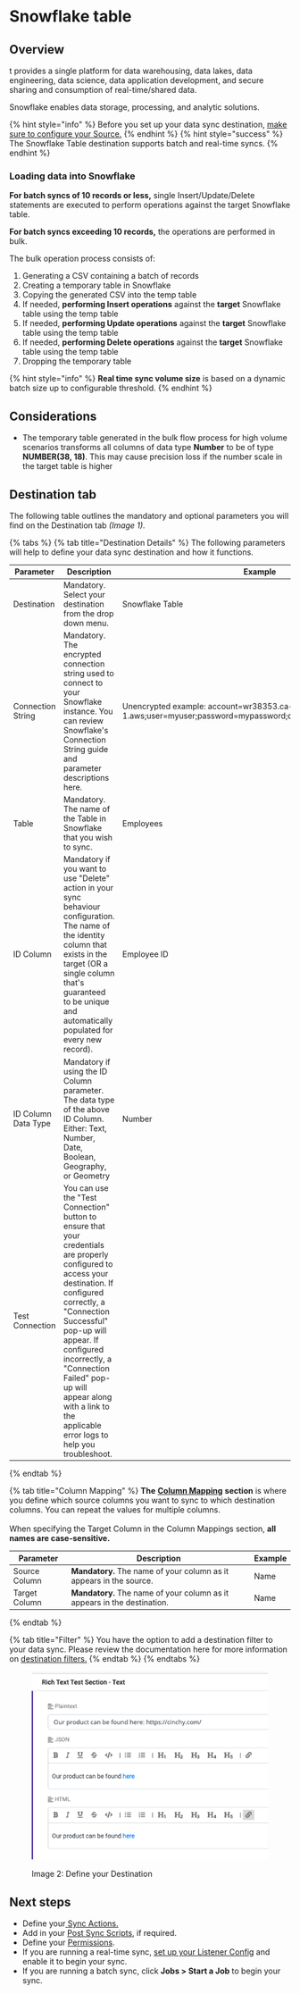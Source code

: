 # Snowflake table

## Overview

t provides a single platform for data warehousing, data lakes, data engineering, data science, data application development, and secure sharing and consumption of real-time/shared data.

Snowflake enables data storage, processing, and analytic solutions.

{% hint style="info" %}
Before you set up your data sync destination, [make sure to configure your Source.](../supported-data-sync-sources/)
{% endhint %}
{% hint style="success" %}
The Snowflake Table destination supports batch and real-time syncs.
{% endhint %}

### Loading data into Snowflake

**For batch syncs of 10 records or less,** single Insert/Update/Delete statements are executed to perform operations against the target Snowflake table.

**For batch syncs exceeding 10 records,** the operations are performed in bulk.

The bulk operation process consists of:

1. Generating a CSV containing a batch of records
2. Creating a temporary table in Snowflake
3. Copying the generated CSV into the temp table
4. If needed, **performing Insert operations** against the **target** Snowflake table using the temp table
5. If needed, **performing Update operations** against the **target** Snowflake table using the temp table
6. If needed, **performing Delete operations** against the **target** Snowflake table using the temp table
7. Dropping the temporary table

{% hint style="info" %}
**Real time sync volume size** is based on a dynamic batch size up to configurable threshold.
{% endhint %}

## Considerations

- The temporary table generated in the bulk flow process for high volume scenarios transforms all columns of data type **Number** to be of type **NUMBER(38, 18)**. This may cause precision loss if the number scale in the target table is higher

## Destination tab

The following table outlines the mandatory and optional parameters you will find on the Destination tab _(Image 1)._

{% tabs %}
{% tab title="Destination Details" %}
The following parameters will help to define your data sync destination and how it functions.

| Parameter           | Description                                                                                                                                                                                                                                                                                                                                    | Example                                                                                                       |
| ------------------- | ---------------------------------------------------------------------------------------------------------------------------------------------------------------------------------------------------------------------------------------------------------------------------------------------------------------------------------------------- | ------------------------------------------------------------------------------------------------------------- |
| Destination         | Mandatory. Select your destination from the drop down menu.                                                                                                                                                                                                                                                                                    | Snowflake Table                                                                                               |
| Connection String   | Mandatory. The encrypted connection string used to connect to your Snowflake instance. You can review Snowflake's Connection String guide and parameter descriptions here.                                                                                                                                                                     | Unencrypted example: account=wr38353.ca-central-1.aws;user=myuser;password=mypassword;db=CINCHY;schema=PUBLIC |
| Table               | Mandatory. The name of the Table in Snowflake that you wish to sync.                                                                                                                                                                                                                                                                           | Employees                                                                                                     |
| ID Column           | Mandatory if you want to use "Delete" action in your sync behaviour configuration. The name of the identity column that exists in the target (OR a single column that's guaranteed to be unique and automatically populated for every new record).                                                                                            | Employee ID                                                                                                   |
| ID Column Data Type | Mandatory if using the ID Column parameter. The data type of the above ID Column. Either: Text, Number, Date, Boolean, Geography, or Geometry                                                                                                                                                                                                      | Number                                                                                                        |
| Test Connection     | You can use the "Test Connection" button to ensure that your credentials are properly configured to access your destination. If configured correctly, a "Connection Successful" pop-up will appear. If configured incorrectly, a "Connection Failed" pop-up will appear along with a link to the applicable error logs to help you troubleshoot. |

{% endtab %}

{% tab title="Column Mapping" %}
**The** [**Column Mapping**](../building-data-syncs/columns-and-mappings/#3.-column-mappings) **section** is where you define which source columns you want to sync to which destination columns. You can repeat the values for multiple columns.\
\
When specifying the Target Column in the Column Mappings section, **all names are case-sensitive.**

| Parameter     | Description                                                              | Example |
| ------------- | ------------------------------------------------------------------------ | ------- |
| Source Column | **Mandatory.** The name of your column as it appears in the source.      | Name    |
| Target Column | **Mandatory.** The name of your column as it appears in the destination. | Name    |

{% endtab %}

{% tab title="Filter" %}
You have the option to add a destination filter to your data sync. Please review the documentation here for more information on [destination filters.](../building-data-syncs/advanced-settings/filters.md#target-filters)
{% endtab %}
{% endtabs %}

<div data-full-width="true">

<figure><img src="../../.gitbook/assets/image (632).png" alt=""><figcaption><p>Image 2: Define your Destination</p></figcaption></figure>

</div>

## Next steps

- Define your[ ](../building-data-syncs/sync-actions.md)[Sync Actions.](../building-data-syncs/sync-actions.md)
- Add in your [Post Sync Scripts](../building-data-syncs/advanced-settings/post-sync-scripts.md), if required.
- Define your [Permissions](../building-data-syncs/#2.-create-a-data-sync-configuration).
- If you are running a real-time sync, [set up your Listener Config](../supported-real-time-sources/) and enable it to begin your sync.
- If you are running a batch sync, click **Jobs > Start a Job** to begin your sync.
